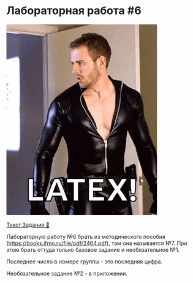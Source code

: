 # Лабораторная работа #6

![](../../.utils/latex-suit.gif)

[Текст Задания :book:](./task-text/)

Лабораторную работу №6 брать из методического пособия (https://books.ifmo.ru/file/pdf/2464.pdf), там она называется №7. При этом брать оттуда только базовое задание и необязательное №1.

Последнее число в номере группы - это последняя цифра.

Необязательное задание №2 - в приложении.